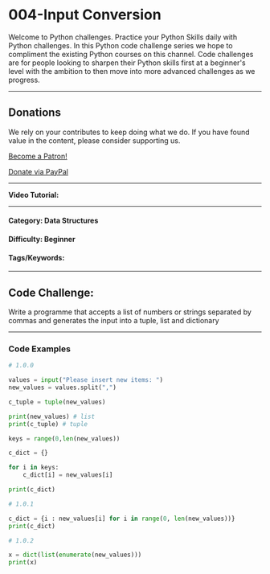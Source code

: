 # **004-Input Conversion**

Welcome to Python challenges. Practice your Python Skills daily with Python challenges. In this Python code challenge series we hope to compliment the existing Python courses on this channel. Code challenges are for people looking to sharpen their Python skills first at a beginner's level with the ambition to then move into more advanced challenges as we progress.

---
## Donations
We rely on your contributes to keep doing what we do. If you have found value in the content, please consider supporting us.

<a href="https://www.patreon.com/bePatron?u=69834971" data-patreon-widget-type="become-patron-button">Become a Patron!</a>

<a href="https://www.paypal.com/donate?hosted_button_id=W55GVT4UPXPYE" 
target="_blank">
Donate via PayPal
</a>

---

**Video Tutorial:** 

---
#### **Category:** Data Structures
#### **Difficulty:** Beginner
#### **Tags/Keywords:** 
---

## **Code Challenge:**
Write a programme that accepts a list of numbers or strings separated by commas and generates the input into a tuple, list and dictionary

----

### Code Examples

```python
# 1.0.0

values = input("Please insert new items: ")
new_values = values.split(",")

c_tuple = tuple(new_values)

print(new_values) # list
print(c_tuple) # tuple

keys = range(0,len(new_values))

c_dict = {}

for i in keys:
    c_dict[i] = new_values[i]

print(c_dict)
```

```python
# 1.0.1

c_dict = {i : new_values[i] for i in range(0, len(new_values))}
print(c_dict)
```
```python
# 1.0.2

x = dict(list(enumerate(new_values)))
print(x)
```